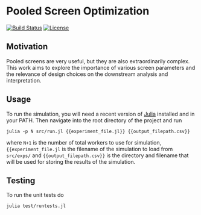 # Pooled Screen Optimization

[![Build Status](https://travis-ci.com/tlnagy/pooled-screen-optimization.svg?token=MCUYuFeh1dFnAvCDpb4q&branch=master)](https://travis-ci.com/tlnagy/pooled-screen-optimization)
[![License](http://img.shields.io/:license-apache-blue.svg?style=flat-square)](http://www.apache.org/licenses/LICENSE-2.0.html)

## Motivation

Pooled screens are very useful, but they are also extraordinarily complex.
This work aims to explore the importance of various screen parameters and
the relevance of design choices on the downstream analysis and
interpretation. 

## Usage

To run the simulation, you will need a recent version of
[Julia](http://julialang.org) installed and in your PATH. Then navigate
into the root directory of the project and run

```
julia -p N src/run.jl {{experiment_file.jl}} {{output_filepath.csv}}
```

where `N+1` is the number of total workers to use for simulation,
`{{experiment_file.jl` is the filename of the simulation to load from
`src/exps/` and `{{output_filepath.csv}}` is the directory and filename
that will be used for storing the results of the simulation.

## Testing

To run the unit tests do

```
julia test/runtests.jl
```
